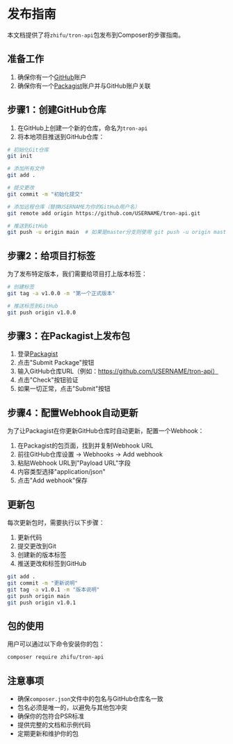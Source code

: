 # 发布指南

本文档提供了将`zhifu/tron-api`包发布到Composer的步骤指南。

## 准备工作

1. 确保你有一个[GitHub](https://github.com)账户
2. 确保你有一个[Packagist](https://packagist.org)账户并与GitHub账户关联

## 步骤1：创建GitHub仓库

1. 在GitHub上创建一个新的仓库，命名为`tron-api`
2. 将本地项目推送到GitHub仓库：

```bash
# 初始化Git仓库
git init

# 添加所有文件
git add .

# 提交更改
git commit -m "初始化提交"

# 添加远程仓库（替换USERNAME为你的GitHub用户名）
git remote add origin https://github.com/USERNAME/tron-api.git

# 推送到GitHub
git push -u origin main  # 如果是master分支则使用 git push -u origin master
```

## 步骤2：给项目打标签

为了发布特定版本，我们需要给项目打上版本标签：

```bash
# 创建标签
git tag -a v1.0.0 -m "第一个正式版本"

# 推送标签到GitHub
git push origin v1.0.0
```

## 步骤3：在Packagist上发布包

1. 登录[Packagist](https://packagist.org)
2. 点击"Submit Package"按钮
3. 输入GitHub仓库URL（例如：https://github.com/USERNAME/tron-api）
4. 点击"Check"按钮验证
5. 如果一切正常，点击"Submit"按钮

## 步骤4：配置Webhook自动更新

为了让Packagist在你更新GitHub仓库时自动更新，配置一个Webhook：

1. 在Packagist的包页面，找到并复制Webhook URL
2. 前往GitHub仓库设置 -> Webhooks -> Add webhook
3. 粘贴Webhook URL到"Payload URL"字段
4. 内容类型选择"application/json"
5. 点击"Add webhook"保存

## 更新包

每次更新包时，需要执行以下步骤：

1. 更新代码
2. 提交更改到Git
3. 创建新的版本标签
4. 推送更改和标签到GitHub

```bash
git add .
git commit -m "更新说明"
git tag -a v1.0.1 -m "版本说明"
git push origin main
git push origin v1.0.1
```

## 包的使用

用户可以通过以下命令安装你的包：

```bash
composer require zhifu/tron-api
```

## 注意事项

- 确保`composer.json`文件中的包名与GitHub仓库名一致
- 包名必须是唯一的，以避免与其他包冲突
- 确保你的包符合PSR标准
- 提供完整的文档和示例代码
- 定期更新和维护你的包 